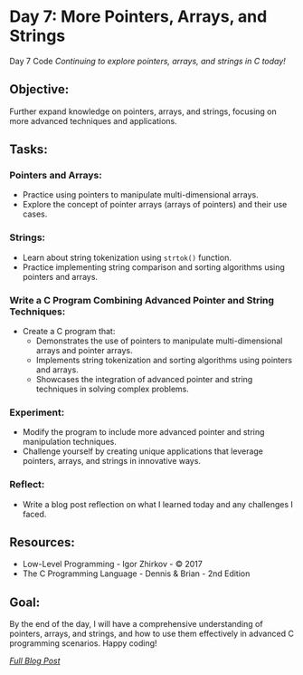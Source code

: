 # Day 7: More Pointers, Arrays, and Strings

Day 7 Code
*Continuing to explore pointers, arrays, and strings in C today!*

## Objective:
Further expand knowledge on pointers, arrays, and strings, focusing on more advanced techniques and applications.

## Tasks:

### Pointers and Arrays:
  * Practice using pointers to manipulate multi-dimensional arrays.
  * Explore the concept of pointer arrays (arrays of pointers) and their use cases.

### Strings:
  * Learn about string tokenization using `strtok()` function.
  * Practice implementing string comparison and sorting algorithms using pointers and arrays.

### Write a C Program Combining Advanced Pointer and String Techniques:
  * Create a C program that:
    - Demonstrates the use of pointers to manipulate multi-dimensional arrays and pointer arrays.
    - Implements string tokenization and sorting algorithms using pointers and arrays.
    - Showcases the integration of advanced pointer and string techniques in solving complex problems.

### Experiment:
  * Modify the program to include more advanced pointer and string manipulation techniques.
  * Challenge yourself by creating unique applications that leverage pointers, arrays, and strings in innovative ways.

### Reflect:
  * Write a blog post reflection on what I learned today and any challenges I faced.

## Resources:
  - Low-Level Programming - Igor Zhirkov - © 2017
  - The C Programming Language - Dennis & Brian - 2nd Edition

## Goal:
By the end of the day, I will have a comprehensive understanding of pointers, arrays, and strings, and how to use them effectively in advanced C programming scenarios. Happy coding!

*[Full Blog Post](https://blog.sinamathew.tech/series/100days-of-low-level/c-more-pointers-arrays-and-strings)*